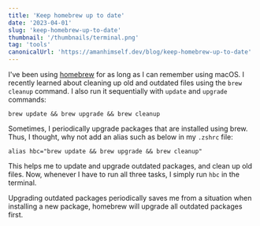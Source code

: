 ```yaml
---
title: 'Keep homebrew up to date'
date: '2023-04-01'
slug: 'keep-homebrew-up-to-date'
thumbnail: '/thumbnails/terminal.png'
tag: 'tools'
canonicalUrl: 'https://amanhimself.dev/blog/keep-homebrew-up-to-date'
---
```


I've been using [homebrew](https://brew.sh/) for as long as I can remember using macOS. I recently learned about cleaning up old and outdated files using the `brew cleanup` command. I also run it sequentially with `update` and `upgrade` commands:

```shell
brew update && brew upgrade && brew cleanup
```

Sometimes, I periodically upgrade packages that are installed using brew. Thus, I thought, why not add an alias such as below in my `.zshrc` file:

```shell
alias hbc="brew update && brew upgrade && brew cleanup"
```

This helps me to update and upgrade outdated packages, and clean up old files. Now, whenever I have to run all three tasks, I simply run `hbc` in the terminal.

Upgrading outdated packages periodically saves me from a situation when installing a new package, homebrew will upgrade all outdated packages first.
